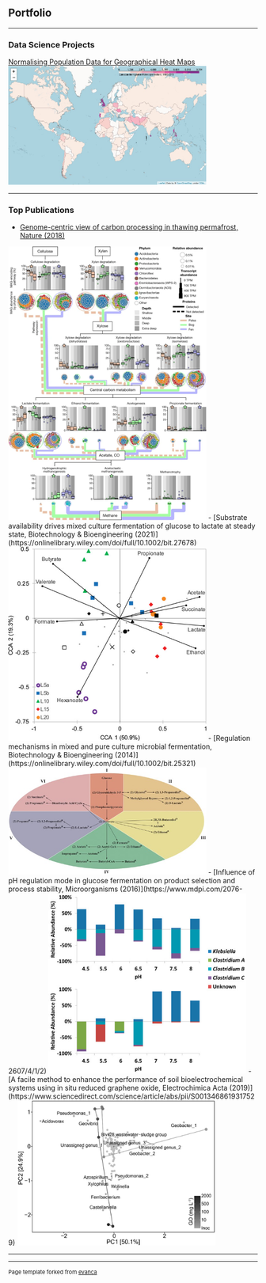 ## Portfolio

---

### Data Science Projects

[Normalising Population Data for Geographical Heat Maps](https://rdhoelzle.github.io/population_heat_maps/)
<img src="https://github.com/RDhoelzle/population_heat_maps/blob/main/Images/scaled_immi_map.jpg?raw=true" width="400"/>

---

### Top Publications

- [Genome-centric view of carbon processing in thawing permafrost, Nature (2018)](https://www.nature.com/articles/s41586-018-0338-1)
<img src="https://github.com/RDhoelzle/RDhoelzle.github.io/blob/master/images/permafrost.png" width="400"/> 
- [Substrate availability drives mixed culture fermentation of glucose to lactate at steady state, Biotechnology & Bioengineering (2021)](https://onlinelibrary.wiley.com/doi/full/10.1002/bit.27678)
<img src="https://github.com/RDhoelzle/RDhoelzle.github.io/blob/master/images/loading_rate.jpg" width="400"/> 
- [Regulation mechanisms in mixed and pure culture microbial fermentation, Biotechnology & Bioengineering (2014)](https://onlinelibrary.wiley.com/doi/full/10.1002/bit.25321)
<img src="https://github.com/RDhoelzle/RDhoelzle.github.io/blob/master/images/fermentation_pathways.jpg" width="400"/> 
- [Influence of pH regulation mode in glucose fermentation on product selection and process stability, Microorganisms (2016)](https://www.mdpi.com/2076-2607/4/1/2)
<img src="https://github.com/RDhoelzle/RDhoelzle.github.io/blob/master/images/ph_regulation.jpg" width="400"/> 
- [A facile method to enhance the performance of soil bioelectrochemical systems using in situ reduced graphene oxide, Electrochimica Acta (2019)](https://www.sciencedirect.com/science/article/abs/pii/S0013468619317529)
<img src="https://github.com/RDhoelzle/RDhoelzle.github.io/blob/master/images/graphene_oxide.jpg" width="400"/> 

---




---
<p style="font-size:11px">Page template forked from <a href="https://github.com/evanca/quick-portfolio">evanca</a></p>
<!-- Remove above link if you don't want to attibute -->
